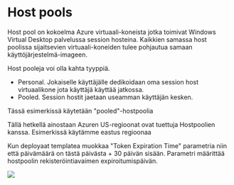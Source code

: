 <h1>Host pools</h1>

<p>Host pool on kokoelma Azure virtuaali-koneista jotka toimivat Windows Virtual Desktop palvelussa session hosteina. Kaikkien samassa host poolissa sijaitsevien virtuaali-koneiden tulee pohjautua samaan käyttöjärjestelmä-imageen.</p>

<p>Host pooleja voi olla kahta tyyppiä.
<ul>
<li>Personal. Jokaiselle käyttäjälle dedikoidaan oma session host virtuaalikone jota käyttäjä käyttää jatkossa.</li>
<li>Pooled. Session hostit jaetaan useamman käyttäjän kesken.</li>
</ul>
</p>
<p>Tässä esimerkissä käytetään "pooled"-hostpoolia</p>

<p>Tällä hetkellä ainostaan Azuren US-regioonat ovat tuettuja Hostpoolien kanssa. Esimerkissä käytämme eastus regioonaa</p>
<p>Kun deployaat templatea muokkaa "Token Expiration Time" parametria niin että päivämäärä on tästä päivästa + 30 päivän sisään. Parametri määrittää hostpoolin rekisteröintiavaimen expiroitumispäivän.</p> 


<a href="https://portal.azure.com/#create/Microsoft.Template/uri/https%3A%2F%2Fraw.githubusercontent.com%2FArrowFi-Tech-Insights%2FWvdDemo%2Fmaster%2FHostPool%2Ftemplate.json" target="_blank">
    <img src="https://aka.ms/deploytoazurebutton"/> </a>
